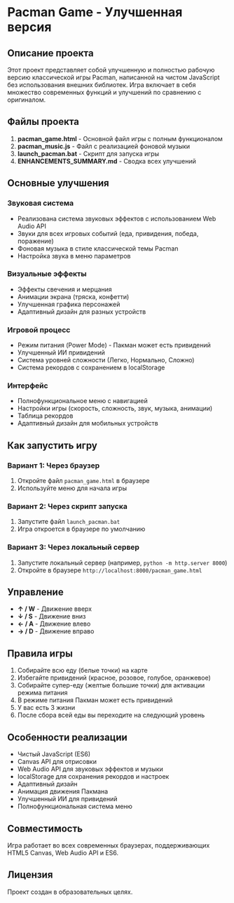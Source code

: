 # Pacman Game - Улучшенная версия

## Описание проекта

Этот проект представляет собой улучшенную и полностью рабочую версию классической игры Pacman, написанной на чистом JavaScript без использования внешних библиотек. Игра включает в себя множество современных функций и улучшений по сравнению с оригиналом.

## Файлы проекта

1. **pacman_game.html** - Основной файл игры с полным функционалом
2. **pacman_music.js** - Файл с реализацией фоновой музыки
3. **launch_pacman.bat** - Скрипт для запуска игры
4. **ENHANCEMENTS_SUMMARY.md** - Сводка всех улучшений

## Основные улучшения

### Звуковая система
- Реализована система звуковых эффектов с использованием Web Audio API
- Звуки для всех игровых событий (еда, привидения, победа, поражение)
- Фоновая музыка в стиле классической темы Pacman
- Настройка звука в меню параметров

### Визуальные эффекты
- Эффекты свечения и мерцания
- Анимации экрана (тряска, конфетти)
- Улучшенная графика персонажей
- Адаптивный дизайн для разных устройств

### Игровой процесс
- Режим питания (Power Mode) - Пакман может есть привидений
- Улучшенный ИИ привидений
- Система уровней сложности (Легко, Нормально, Сложно)
- Система рекордов с сохранением в localStorage

### Интерфейс
- Полнофункциональное меню с навигацией
- Настройки игры (скорость, сложность, звук, музыка, анимации)
- Таблица рекордов
- Адаптивный дизайн для мобильных устройств

## Как запустить игру

### Вариант 1: Через браузер
1. Откройте файл `pacman_game.html` в браузере
2. Используйте меню для начала игры

### Вариант 2: Через скрипт запуска
1. Запустите файл `launch_pacman.bat`
2. Игра откроется в браузере по умолчанию

### Вариант 3: Через локальный сервер
1. Запустите локальный сервер (например, `python -m http.server 8000`)
2. Откройте в браузере `http://localhost:8000/pacman_game.html`

## Управление

- **↑ / W** - Движение вверх
- **↓ / S** - Движение вниз
- **← / A** - Движение влево
- **→ / D** - Движение вправо

## Правила игры

1. Собирайте всю еду (белые точки) на карте
2. Избегайте привидений (красное, розовое, голубое, оранжевое)
3. Собирайте супер-еду (желтые большие точки) для активации режима питания
4. В режиме питания Пакман может есть привидений
5. У вас есть 3 жизни
6. После сбора всей еды вы переходите на следующий уровень

## Особенности реализации

- Чистый JavaScript (ES6)
- Canvas API для отрисовки
- Web Audio API для звуковых эффектов и музыки
- localStorage для сохранения рекордов и настроек
- Адаптивный дизайн
- Анимация движения Пакмана
- Улучшенный ИИ для привидений
- Полнофункциональная система меню

## Совместимость

Игра работает во всех современных браузерах, поддерживающих HTML5 Canvas, Web Audio API и ES6.

## Лицензия

Проект создан в образовательных целях.